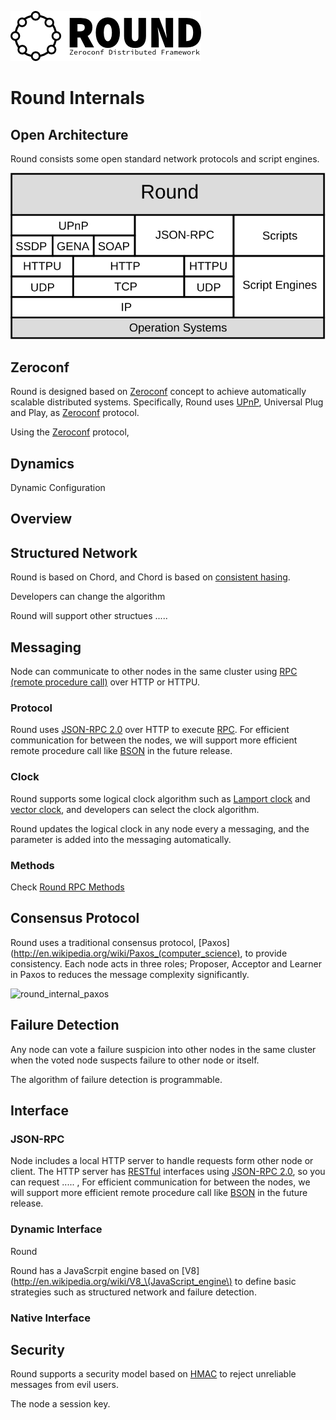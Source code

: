 ![round_logo](./img/round_logo.png)

# Round Internals

## Open Architecture

Round consists some open standard network protocols and script engines.

![round_protocol](./img/round_protocol.svg)

## Zeroconf

Round is designed based on [Zeroconf](http://www.zeroconf.org/) concept to achieve automatically scalable distributed systems. Specifically, Round uses [UPnP](http://upnp.org), Universal Plug and Play, as [Zeroconf](http://www.zeroconf.org/) protocol.

Using the [Zeroconf](http://www.zeroconf.org/) protocol,  

## Dynamics

Dynamic Configuration

## Overview

## Structured Network

Round is based on Chord, and Chord is based on [consistent hasing](http://en.wikipedia.org/wiki/Consistent_hashing).

Developers can change the algorithm

Round will support other structues .....

## Messaging

Node can communicate to other nodes in the same cluster using [RPC (remote procedure call)](http://en.wikipedia.org/wiki/Remote_procedure_call) over HTTP or HTTPU.

###
### Protocol

Round uses [JSON-RPC 2.0](http://www.jsonrpc.org/specification) over HTTP to execute [RPC](http://en.wikipedia.org/wiki/Remote_procedure_call). For efficient communication for between the nodes, we will support more efficient remote procedure call like  [BSON](http://bsonspec.org) in the future release.

### Clock

Round supports some logical clock algorithm such as [Lamport clock](http://en.wikipedia.org/wiki/Lamport_timestamps) and [vector clock](http://en.wikipedia.org/wiki/Vector_clock), and developers can select the clock algorithm.

Round updates the logical clock in any node every a messaging, and the parameter is added into the messaging automatically.

### Methods

Check [Round RPC Methods](./round_rpc_methods.md)

## Consensus Protocol

Round uses a traditional consensus protocol, [Paxos](http://en.wikipedia.org/wiki/Paxos_(computer_science), to provide consistency. Each node acts in three roles; Proposer, Acceptor and Learner in Paxos to reduces the message complexity significantly.

![round_internal_paxos](/img/round_internal_paxos.svg)

## Failure Detection

Any node can vote a failure suspicion into other nodes in the same cluster when the voted node suspects failure to other node or itself.

The algorithm of failure detection is programmable.

## Interface

### JSON-RPC

Node includes a local HTTP server to handle requests form other node or client. The HTTP server has [RESTful](http://en.wikipedia.org/wiki/Representational_state_transfer) interfaces using [JSON-RPC 2.0](http://www.jsonrpc.org/specification), so you can request ..... , For efficient communication for between the nodes, we will support more efficient remote procedure call like  [BSON](http://bsonspec.org) in the future release.

### Dynamic Interface

Round

Round has a JavaScrpit engine based on [V8](http://en.wikipedia.org/wiki/V8_\(JavaScript_engine\) to define basic strategies such as structured network and failure detection.

### Native Interface

## Security

Round supports a security model based on [HMAC](https://tools.ietf.org/html/rfc2104) to reject unreliable messages from evil users.

The node
a session key.

